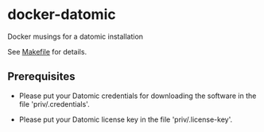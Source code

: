# docker-datomic
Docker musings for a datomic installation

See [Makefile](./Makefile) for details.

## Prerequisites

- Please put your Datomic credentials for downloading the software in the file 'priv/.credentials'.

- Please put your Datomic license key in the file 'priv/.license-key'.
 

